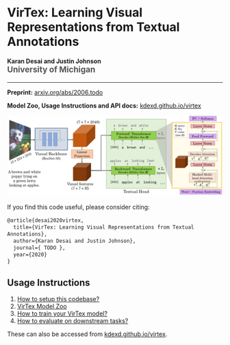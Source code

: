VirTex: Learning Visual Representations from Textual Annotations
================================================================

<h4>
Karan Desai and Justin Johnson
</br>
<span style="font-size: 14pt; color: #555555">
University of Michigan
</span>
</h4>
<hr>

**Preprint:** [arxiv.org/abs/2006.todo][1]

**Model Zoo, Usage Instructions and API docs:** [kdexd.github.io/virtex](https://kdexd.github.io/virtex)

![virtex-model](docs/_static/system_figure.jpg)


If you find this code useful, please consider citing:

```text
@article{desai2020virtex,
  title={VirTex: Learning Visual Representations from Textual Annotations},
  author={Karan Desai and Justin Johnson},
  journal={ TODO },
  year={2020}
}
```


Usage Instructions
------------------

1. [How to setup this codebase?][2]  
2. [VirTex Model Zoo][3]  
3. [How to train your VirTex model?][4]  
4. [How to evaluate on downstream tasks?][5]  

These can also be accessed from [kdexd.github.io/virtex](https://kdexd.github.io/virtex).


[1]: https://arxiv.org/abs/2006.todo
[2]: https://kdexd.github.io/virtex/virtex/usage/setup_dependencies.html
[3]: https://kdexd.github.io/virtex/virtex/usage/model_zoo.html
[4]: https://kdexd.github.io/virtex/virtex/usage/pretrain.html
[5]: https://kdexd.github.io/virtex/virtex/usage/downstream.html
